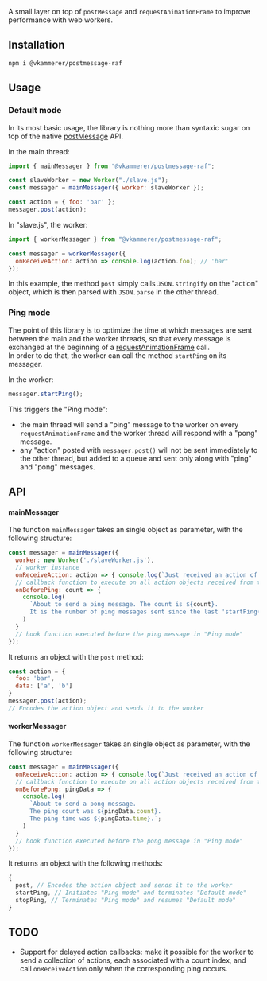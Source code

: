 A small layer on top of ```postMessage``` and ```requestAnimationFrame``` to improve performance with web workers.

## Installation   
```shell
npm i @vkammerer/postmessage-raf
```

## Usage   

### Default mode   
In its most basic usage, the library is nothing more than syntaxic sugar on top of the native [postMessage](https://developer.mozilla.org/en/docs/Web/API/Worker/postMessage) API.   

In the main thread:
```javascript
import { mainMessager } from "@vkammerer/postmessage-raf";

const slaveWorker = new Worker("./slave.js");
const messager = mainMessager({ worker: slaveWorker });

const action = { foo: 'bar' };
messager.post(action);
```

In "slave.js", the worker:
```javascript
import { workerMessager } from "@vkammerer/postmessage-raf";

const messager = workerMessager({
  onReceiveAction: action => console.log(action.foo); // 'bar'
});
```

In this example, the method ```post``` simply calls ```JSON.stringify``` on the "action" object, which is then parsed with ```JSON.parse``` in the other thread.

### Ping mode   
The point of this library is to optimize the time at which messages are sent between the main and the worker threads, so that every message is exchanged at the beginning of a [requestAnimationFrame](https://developer.mozilla.org/en-US/docs/Web/API/window/requestAnimationFrame) call.   
In order to do that, the worker can call the method ```startPing``` on its messager.   

In the worker:
```javascript
messager.startPing();
```   

This triggers the "Ping mode":
- the main thread will send a "ping" message to the worker on every ```requestAnimationFrame``` and the worker thread will respond with a "pong" message.
- any "action" posted with ```messager.post()``` will not be sent immediately to the other thread, but added to a queue and sent only along with "ping" and "pong" messages.

## API   

#### mainMessager   
The function ```mainMessager``` takes an single object as parameter, with the following structure:   
```javascript
const messager = mainMessager({
  worker: new Worker('./slaveWorker.js'),
  // worker instance
  onReceiveAction: action => { console.log(`Just received an action of type ${action.type}`) },
  // callback function to execute on all action objects received from the worker
  onBeforePing: count => {
    console.log(
      `About to send a ping message. The count is ${count}.
      It is the number of ping messages sent since the last 'startPing()' call.`;
    )
  }
  // hook function executed before the ping message in "Ping mode"
});

```
It returns an object with the ```post``` method:
```javascript
const action = {
  foo: 'bar',
  data: ['a', 'b']
}
messager.post(action);
// Encodes the action object and sends it to the worker
```

#### workerMessager   
The function ```workerMessager``` takes an single object as parameter, with the following structure:   
```javascript
const messager = mainMessager({
  onReceiveAction: action => { console.log(`Just received an action of type ${action.type}`) },
  // callback function to execute on all action objects received from the main thread
  onBeforePong: pingData => {
    console.log(
      `About to send a pong message.
      The ping count was ${pingData.count}.
      The ping time was ${pingData.time}.`;
    )
  }
  // hook function executed before the pong message in "Ping mode"
});
```
It returns an object with the following methods:
```javascript
{
  post, // Encodes the action object and sends it to the worker
  startPing, // Initiates "Ping mode" and terminates "Default mode"
  stopPing, // Terminates "Ping mode" and resumes "Default mode"
}
```

## TODO   
- Support for delayed action callbacks: make it possible for the worker to send a collection of actions, each associated with a count index, and call ```onReceiveAction``` only when the corresponding ping occurs.
